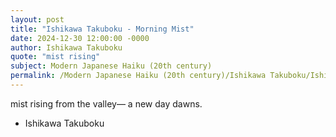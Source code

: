 ```yaml
---
layout: post
title: "Ishikawa Takuboku - Morning Mist"
date: 2024-12-30 12:00:00 -0000
author: Ishikawa Takuboku
quote: "mist rising"
subject: Modern Japanese Haiku (20th century)
permalink: /Modern Japanese Haiku (20th century)/Ishikawa Takuboku/Ishikawa Takuboku - Morning Mist
---
```


mist rising
from the valley—
a new day dawns.


- Ishikawa Takuboku
